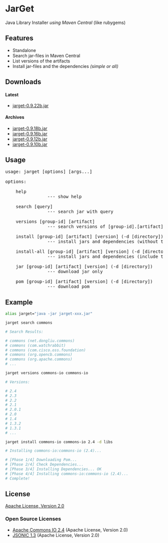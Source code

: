 # JarGet

Java Library Installer *using Maven Central* (like rubygems)

## Features

- Standalone
- Search jar-files in Maven Central
- List versions of the artifacts
- Install jar-files and the dependencies *(simple or all)*

## Downloads

#### Latest

- [jarget-0.9.22b.jar](http://atmarksharp.github.io/jarget/jarget-0.9.22b.jar)

#### Archives

- [jarget-0.9.18b.jar](http://atmarksharp.github.io/jarget/jarget-0.9.18b.jar)
- [jarget-0.9.16b.jar](http://atmarksharp.github.io/jarget/jarget-0.9.16b.jar)
- [jarget-0.9.12b.jar](http://atmarksharp.github.io/jarget/jarget-0.9.12b.jar)
- [jarget-0.9.10b.jar](http://atmarksharp.github.io/jarget/jarget-0.9.10b.jar)

## Usage

<pre>
usage: jarget [options] [args...]

options:

    help
                --- show help

    search [query]
                --- search jar with query

    versions [group-id] [artifact]
                --- search versions of [group-id].[artifact]

    install [group-id] [artifact] [version] (-d [directory])
                --- install jars and dependencies (without test scope)

    install-all [group-id] [artifact] [version] (-d [directory])
                --- install jars and dependencies (include test scope and optional)

    jar [group-id] [artifact] [version] (-d [directory])
                --- download jar only

    pom [group-id] [artifact] [version] (-d [directory])
                --- download pom
</pre>

## Example

```bash
alias jarget="java -jar jarget-xxx.jar"

jarget search commons

# Search Results:

# commons (net.dongliu.commons)
# commons (com.watchrabbit)
# commons (com.cisco.oss.foundation)
# commons (org.opencb.commons)
# commons (org.apache.commons)
# ...

jarget versions commons-io commons-io

# Versions:

# 2.4
# 2.3
# 2.2
# 2.1
# 2.0.1
# 2.0
# 1.4
# 1.3.2
# 1.3.1
# ...

jarget install commons-io commons-io 2.4 -d libs

# Installing commons-io:commons-io (2.4)...

# [Phase 1/4] Downloading Pom...
# [Phase 2/4] Check Dependencies...
# [Phase 3/4] Installing Dependencies... OK
# [Phase 4/4] Installing commons-io:commons-io (2.4)...
# Complete!

```

## License

[Apache License, Version 2.0](http://www.apache.org/licenses/LICENSE-2.0)

### Open Source Licenses

- [Apache Commons IO 2.4](http://commons.apache.org/proper/commons-io/) (Apache License, Version 2.0)
- [JSONIC 1.3](http://jsonic.sourceforge.jp/) (Apache License, Version 2.0)